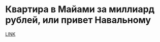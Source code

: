 # Квартира в Майами за миллиард рублей, или привет Навальному



[LINK](https://varlamov.ru/2659586.html)